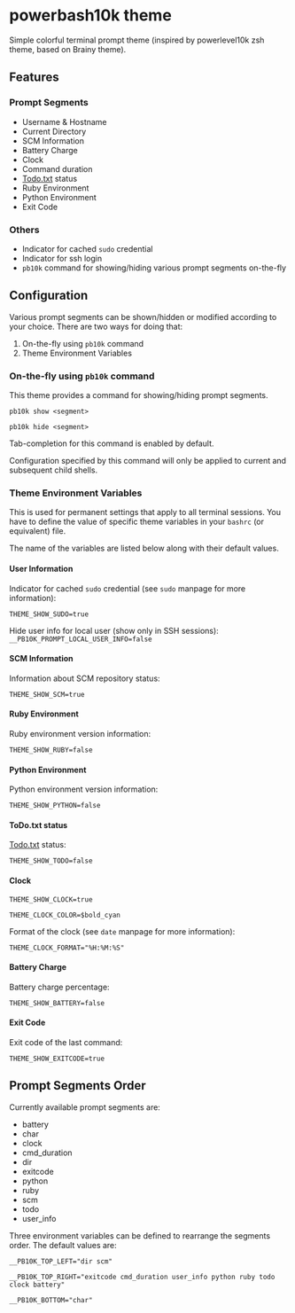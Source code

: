 # powerbash10k theme

Simple colorful terminal prompt theme (inspired by powerlevel10k zsh theme, based on Brainy theme).

## Features

### Prompt Segments

- Username & Hostname
- Current Directory
- SCM Information
- Battery Charge
- Clock
- Command duration
- [Todo.txt](https://github.com/ginatrapani/todo.txt-cli) status
- Ruby Environment
- Python Environment
- Exit Code

### Others

- Indicator for cached `sudo` credential
- Indicator for ssh login
- `pb10k` command for showing/hiding various prompt segments on-the-fly

## Configuration

Various prompt segments can be shown/hidden or modified according to your choice. There are two ways for doing that:

1. On-the-fly using `pb10k` command
2. Theme Environment Variables

### On-the-fly using `pb10k` command

This theme provides a command for showing/hiding prompt segments.

`pb10k show <segment>`

`pb10k hide <segment>`

Tab-completion for this command is enabled by default.

Configuration specified by this command will only be applied to current and subsequent child shells.

### Theme Environment Variables

This is used for permanent settings that apply to all terminal sessions. You have to define the value of specific theme variables in your `bashrc` (or equivalent) file.

The name of the variables are listed below along with their default values.

#### User Information

Indicator for cached `sudo` credential (see `sudo` manpage for more information):

`THEME_SHOW_SUDO=true`

Hide user info for local user (show only in SSH sessions):
`__PB10K_PROMPT_LOCAL_USER_INFO=false`

#### SCM Information

Information about SCM repository status:

`THEME_SHOW_SCM=true`

#### Ruby Environment

Ruby environment version information:

`THEME_SHOW_RUBY=false`

#### Python Environment

Python environment version information:

`THEME_SHOW_PYTHON=false`

#### ToDo.txt status

[Todo.txt](https://github.com/ginatrapani/todo.txt-cli) status:

`THEME_SHOW_TODO=false`

#### Clock

`THEME_SHOW_CLOCK=true`

`THEME_CLOCK_COLOR=$bold_cyan`

Format of the clock (see `date` manpage for more information):

`THEME_CLOCK_FORMAT="%H:%M:%S"`

#### Battery Charge

Battery charge percentage:

`THEME_SHOW_BATTERY=false`

#### Exit Code

Exit code of the last command:

`THEME_SHOW_EXITCODE=true`

## Prompt Segments Order

Currently available prompt segments are:

- battery
- char
- clock
- cmd_duration
- dir
- exitcode
- python
- ruby
- scm
- todo
- user_info

Three environment variables can be defined to rearrange the segments order. The default values are:

`__PB10K_TOP_LEFT="dir scm"`

`__PB10K_TOP_RIGHT="exitcode cmd_duration user_info python ruby todo clock battery"`

`__PB10K_BOTTOM="char"`

